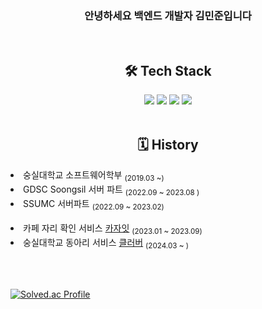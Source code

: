 <div align="center">
<div>
  <h3>안녕하세요 백엔드 개발자 김민준입니다</h3>
</div>
<br>
<div>
  <h2>🛠️ Tech Stack</h2>
  <span>
    <img src="https://img.shields.io/badge/java-007396?style=for-the-badge&logo=java&logoColor=white">
    <img src="https://img.shields.io/badge/springboot-6DB33F?style=for-the-badge&logo=springboot&logoColor=white">
    <img src="https://img.shields.io/badge/Hibernate-59666C?style=for-the-badge&logo=Hibernate&logoColor=white">
    <img src="https://img.shields.io/badge/MySQL-4479A1?style=for-the-badge&logo=MySQL&logoColor=white">
  </span>
</div>
<br>


## 🗓 History 

  <div align=left>

  <li>숭실대학교 소프트웨어학부 <sub>(2019.03 ~)</sub></li>
  <li>GDSC Soongsil 서버 파트</a> <sub>(2022.09 ~ 2023.08 )</sub></li>
  <li>SSUMC 서버파트</a> <sub>(2022.09 ~ 2023.02)</sub></li>
  <br>
  <li>카페 자리 확인 서비스 <a href="https://github.com/CaZaIt/CaZaIt-Server">카자잇</a> <sub>(2023.01 ~ 2023.09)</sub></li>
 <li>숭실대학교 동아리 서비스 <a href="https://github.com/Clubber2024/Clubber-Server">클러버</a> <sub>(2024.03 ~ )</sub></li>

<br></br>

[![Solved.ac Profile](http://mazassumnida.wtf/api/v2/generate_badge?boj=kmj1229)](https://solved.ac/백준아이디/)
</div>

<!--
**kidmillionaire1229/kidmillionaire1229** is a ✨ _special_ ✨ repository because its `README.md` (this file) appears on your GitHub profile.

Here are some ideas to get you started:

- 🔭 I’m currently working on ...
- 🌱 I’m currently learning ...
- 👯 I’m looking to collaborate on ...
- 🤔 I’m looking for help with ...
- 💬 Ask me about ...
- 📫 How to reach me: ...
- 😄 Pronouns: ...
- ⚡ Fun fact: ...
-->
